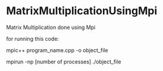 # MatrixMultiplicationUsingMpi
Matrix Multiplication done using Mpi


for running this code:
  
  mpic++ program_name.cpp -o object_file
  
  mpirun -np [number of processes] ./object_file
